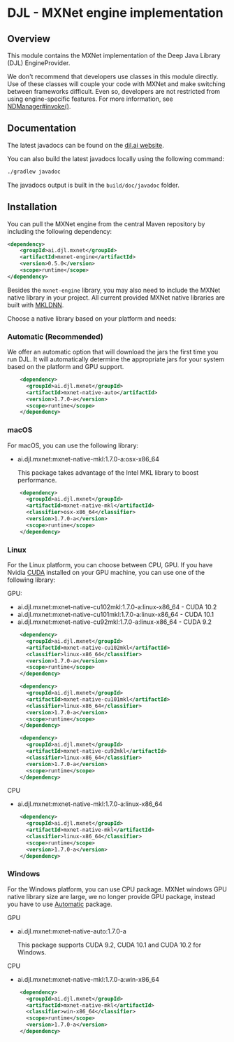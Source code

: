# DJL - MXNet engine implementation

## Overview

This module contains the MXNet implementation of the Deep Java Library (DJL) EngineProvider.

We don't recommend that developers use classes in this module directly. Use of these classes will couple your code with MXNet and make switching between frameworks difficult. Even so, developers are not restricted from using engine-specific features. For more information, see [NDManager#invoke()](https://javadoc.io/static/ai.djl/api/0.5.0/ai/djl/ndarray/NDManager.html#invoke-java.lang.String-ai.djl.ndarray.NDList-ai.djl.ndarray.NDList-ai.djl.util.PairList-).

## Documentation

The latest javadocs can be found on the [djl.ai website](https://javadoc.io/doc/ai.djl.mxnet/mxnet-engine/latest/index.html).

You can also build the latest javadocs locally using the following command:

```sh
./gradlew javadoc
```
The javadocs output is built in the `build/doc/javadoc` folder.


## Installation
You can pull the MXNet engine from the central Maven repository by including the following dependency:

```xml
<dependency>
    <groupId>ai.djl.mxnet</groupId>
    <artifactId>mxnet-engine</artifactId>
    <version>0.5.0</version>
    <scope>runtime</scope>
</dependency>
```

Besides the `mxnet-engine` library, you may also need to include the MXNet native library in your project.
All current provided MXNet native libraries are built with [MKLDNN](https://github.com/intel/mkl-dnn).

Choose a native library based on your platform and needs:

### Automatic (Recommended)

We offer an automatic option that will download the jars the first time you run DJL.
It will automatically determine the appropriate jars for your system based on the platform and GPU support.

```xml
    <dependency>
      <groupId>ai.djl.mxnet</groupId>
      <artifactId>mxnet-native-auto</artifactId>
      <version>1.7.0-a</version>
      <scope>runtime</scope>
    </dependency>
```

### macOS
For macOS, you can use the following library:

- ai.djl.mxnet:mxnet-native-mkl:1.7.0-a:osx-x86_64

    This package takes advantage of the Intel MKL library to boost performance.
```xml
    <dependency>
      <groupId>ai.djl.mxnet</groupId>
      <artifactId>mxnet-native-mkl</artifactId>
      <classifier>osx-x86_64</classifier>
      <version>1.7.0-a</version>
      <scope>runtime</scope>
    </dependency>
```

### Linux
For the Linux platform, you can choose between CPU, GPU. If you have Nvidia [CUDA](https://en.wikipedia.org/wiki/CUDA)
installed on your GPU machine, you can use one of the following library:

GPU:
- ai.djl.mxnet:mxnet-native-cu102mkl:1.7.0-a:linux-x86_64 - CUDA 10.2
- ai.djl.mxnet:mxnet-native-cu101mkl:1.7.0-a:linux-x86_64 - CUDA 10.1
- ai.djl.mxnet:mxnet-native-cu92mkl:1.7.0-a:linux-x86_64 - CUDA 9.2

```xml
    <dependency>
      <groupId>ai.djl.mxnet</groupId>
      <artifactId>mxnet-native-cu102mkl</artifactId>
      <classifier>linux-x86_64</classifier>
      <version>1.7.0-a</version>
      <scope>runtime</scope>
    </dependency>
```

```xml
    <dependency>
      <groupId>ai.djl.mxnet</groupId>
      <artifactId>mxnet-native-cu101mkl</artifactId>
      <classifier>linux-x86_64</classifier>
      <version>1.7.0-a</version>
      <scope>runtime</scope>
    </dependency>
```

```xml
    <dependency>
      <groupId>ai.djl.mxnet</groupId>
      <artifactId>mxnet-native-cu92mkl</artifactId>
      <classifier>linux-x86_64</classifier>
      <version>1.7.0-a</version>
      <scope>runtime</scope>
    </dependency>
```

CPU
- ai.djl.mxnet:mxnet-native-mkl:1.7.0-a:linux-x86_64

```xml
    <dependency>
      <groupId>ai.djl.mxnet</groupId>
      <artifactId>mxnet-native-mkl</artifactId>
      <classifier>linux-x86_64</classifier>
      <scope>runtime</scope>
      <version>1.7.0-a</version>
    </dependency>
```

### Windows

For the Windows platform, you can use CPU package. MXNet windows GPU native
library size are large, we no longer provide GPU package, instead you have to
use [Automatic](#automatic-(recommended)) package.

GPU
- ai.djl.mxnet:mxnet-native-auto:1.7.0-a

    This package supports CUDA 9.2, CUDA 10.1 and CUDA 10.2 for Windows.

CPU
- ai.djl.mxnet:mxnet-native-mkl:1.7.0-a:win-x86_64

```xml
    <dependency>
      <groupId>ai.djl.mxnet</groupId>
      <artifactId>mxnet-native-mkl</artifactId>
      <classifier>win-x86_64</classifier>
      <scope>runtime</scope>
      <version>1.7.0-a</version>
    </dependency>
```

